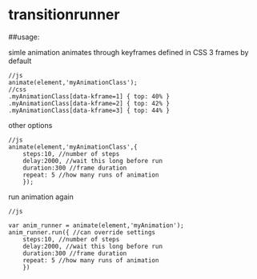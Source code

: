 transitionrunner
================


##usage:

simle animation
animates through keyframes defined in CSS
3 frames by default

	//js
	animate(element,'myAnimationClass');
	//css
	.myAnimationClass[data-kframe=1] { top: 40% }
	.myAnimationClass[data-kframe=2] { top: 42% }
	.myAnimationClass[data-kframe=3] { top: 44% }

other options


	//js
	animate(element,'myAnimationClass',{
		steps:10, //number of steps
		delay:2000, //wait this long before run
		duration:300 //frame duration 
		repeat: 5 //how many runs of animation
		});

run animation again

	//js

	var anim_runner = animate(element,'myAnimation');
	anim_runner.run({ //can override settings
		steps:10, //number of steps
		delay:2000, //wait this long before run
		duration:300 //frame duration 
		repeat: 5 //how many runs of animation
		})
